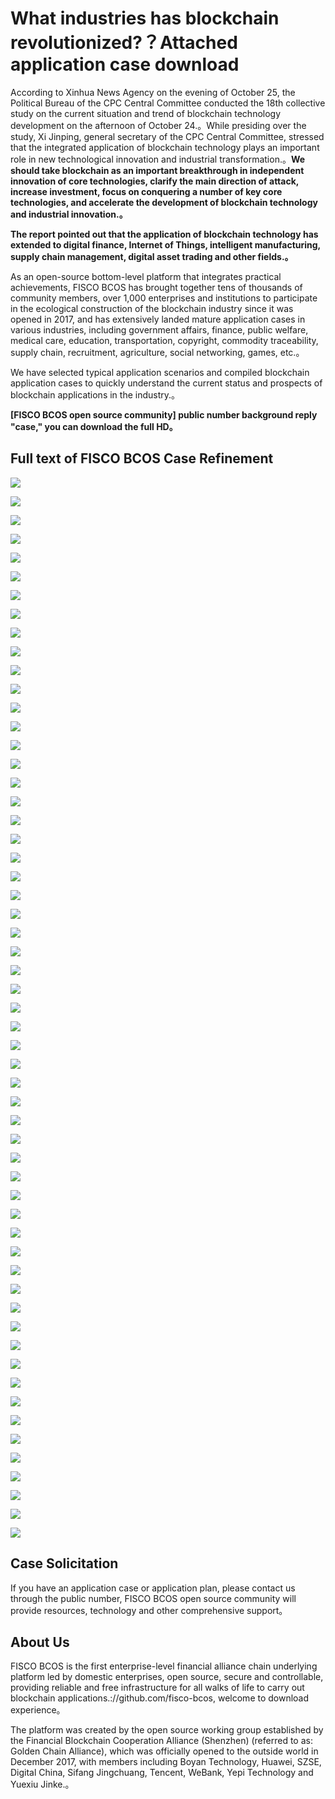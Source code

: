 # What industries has blockchain revolutionized?？Attached application case download

According to Xinhua News Agency on the evening of October 25, the Political Bureau of the CPC Central Committee conducted the 18th collective study on the current situation and trend of blockchain technology development on the afternoon of October 24.。While presiding over the study, Xi Jinping, general secretary of the CPC Central Committee, stressed that the integrated application of blockchain technology plays an important role in new technological innovation and industrial transformation.。**We should take blockchain as an important breakthrough in independent innovation of core technologies, clarify the main direction of attack, increase investment, focus on conquering a number of key core technologies, and accelerate the development of blockchain technology and industrial innovation.。**

**The report pointed out that the application of blockchain technology has extended to digital finance, Internet of Things, intelligent manufacturing, supply chain management, digital asset trading and other fields.。**

As an open-source bottom-level platform that integrates practical achievements, FISCO BCOS has brought together tens of thousands of community members, over 1,000 enterprises and institutions to participate in the ecological construction of the blockchain industry since it was opened in 2017, and has extensively landed mature application cases in various industries, including government affairs, finance, public welfare, medical care, education, transportation, copyright, commodity traceability, supply chain, recruitment, agriculture, social networking, games, etc.。

We have selected typical application scenarios and compiled blockchain application cases to quickly understand the current status and prospects of blockchain applications in the industry.。

**[FISCO BCOS open source community] public number background reply "case," you can download the full HD。**

## Full text of FISCO BCOS Case Refinement

![](../../../images/articles/industry_application_case/IMG_5117.JPG)

![](../../../images/articles/industry_application_case/IMG_5118.PNG)

![](../../../images/articles/industry_application_case/IMG_5119.PNG)

![](../../../images/articles/industry_application_case/IMG_5120.PNG)

![](../../../images/articles/industry_application_case/IMG_5121.PNG)

![](../../../images/articles/industry_application_case/IMG_5122.PNG)

![](../../../images/articles/industry_application_case/IMG_5123.PNG)

![](../../../images/articles/industry_application_case/IMG_5124.PNG)

![](../../../images/articles/industry_application_case/IMG_5125.PNG)

![](../../../images/articles/industry_application_case/IMG_5126.PNG)

![](../../../images/articles/industry_application_case/IMG_5127.PNG)

![](../../../images/articles/industry_application_case/IMG_5128.JPG)

![](../../../images/articles/industry_application_case/IMG_5129.PNG)

![](../../../images/articles/industry_application_case/IMG_5130.PNG)

![](../../../images/articles/industry_application_case/IMG_5131.PNG)

![](../../../images/articles/industry_application_case/IMG_5132.PNG)

![](../../../images/articles/industry_application_case/IMG_5133.PNG)

![](../../../images/articles/industry_application_case/IMG_5134.PNG)

![](../../../images/articles/industry_application_case/IMG_5135.PNG)

![](../../../images/articles/industry_application_case/IMG_5136.PNG)

![](../../../images/articles/industry_application_case/IMG_5137.PNG)

![](../../../images/articles/industry_application_case/IMG_5138.PNG)

![](../../../images/articles/industry_application_case/IMG_5139.PNG)

![](../../../images/articles/industry_application_case/IMG_5140.PNG)

![](../../../images/articles/industry_application_case/IMG_5141.PNG)

![](../../../images/articles/industry_application_case/IMG_5142.PNG)

![](../../../images/articles/industry_application_case/IMG_5143.PNG)

![](../../../images/articles/industry_application_case/IMG_5144.PNG)

![](../../../images/articles/industry_application_case/IMG_5145.PNG)

![](../../../images/articles/industry_application_case/IMG_5146.PNG)

![](../../../images/articles/industry_application_case/IMG_5147.JPG)

![](../../../images/articles/industry_application_case/IMG_5148.JPG)

![](../../../images/articles/industry_application_case/IMG_5149.JPG)

![](../../../images/articles/industry_application_case/IMG_5150.PNG)

![](../../../images/articles/industry_application_case/IMG_5151.JPG)

![](../../../images/articles/industry_application_case/IMG_5152.JPG)

![](../../../images/articles/industry_application_case/IMG_5153.PNG)

![](../../../images/articles/industry_application_case/IMG_5154.JPG)

![](../../../images/articles/industry_application_case/IMG_5155.PNG)

![](../../../images/articles/industry_application_case/IMG_5156.PNG)

![](../../../images/articles/industry_application_case/IMG_5157.PNG)

![](../../../images/articles/industry_application_case/IMG_5158.JPG)

![](../../../images/articles/industry_application_case/IMG_5159.PNG)

![](../../../images/articles/industry_application_case/IMG_5160.PNG)

![](../../../images/articles/industry_application_case/IMG_5161.PNG)

![](../../../images/articles/industry_application_case/IMG_5162.PNG)

![](../../../images/articles/industry_application_case/IMG_5163.PNG)

![](../../../images/articles/industry_application_case/IMG_5164.PNG)

![](../../../images/articles/industry_application_case/IMG_5165.PNG)

![](../../../images/articles/industry_application_case/IMG_5166.PNG)

![](../../../images/articles/industry_application_case/IMG_5167.PNG)

![](../../../images/articles/industry_application_case/IMG_5168.PNG)

![](../../../images/articles/industry_application_case/IMG_5169.PNG)

![](../../../images/articles/industry_application_case/IMG_5170.PNG)

![](../../../images/articles/industry_application_case/IMG_5171.PNG)

![](../../../images/articles/industry_application_case/IMG_5172.PNG)

![](../../../images/articles/industry_application_case/IMG_5173.PNG)


## Case Solicitation

If you have an application case or application plan, please contact us through the public number, FISCO BCOS open source community will provide resources, technology and other comprehensive support。

## About Us

FISCO BCOS is the first enterprise-level financial alliance chain underlying platform led by domestic enterprises, open source, secure and controllable, providing reliable and free infrastructure for all walks of life to carry out blockchain applications.://github.com/fisco-bcos, welcome to download experience。

The platform was created by the open source working group established by the Financial Blockchain Cooperation Alliance (Shenzhen) (referred to as: Golden Chain Alliance), which was officially opened to the outside world in December 2017, with members including Boyan Technology, Huawei, SZSE, Digital China, Sifang Jingchuang, Tencent, WeBank, Yepi Technology and Yuexiu Jinke.。